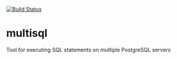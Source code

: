 [![Build Status](https://travis-ci.org/pensnarik/multisql.svg?branch=master)](http://travis-ci.org/pensnarik/multisql)

# multisql
Tool for executing SQL statements on multiple PostgreSQL servers
